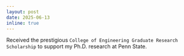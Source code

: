 ```yaml
---
layout: post
date: 2025-06-13
inline: true
---
```


Received the prestigious `College of Engineering Graduate Research Scholarship` to support my Ph.D. research at Penn State.